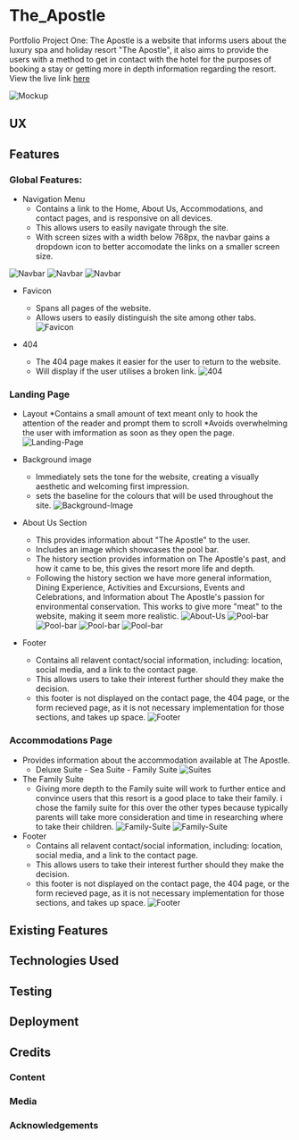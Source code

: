 # The_Apostle
Portfolio Project One:
The Apostle is a website that informs users about the luxury spa and holiday resort "The Apostle", it also aims to provide the users with a method to get in contact with the hotel for the purposes of booking a stay or getting more in depth information regarding the resort. View the live link [here](https://noahdr17.github.io/The_Apostle/)

![Mockup](docs/readme_media/mockup.jpg)

## UX

## Features
### Global Features: 
* Navigation Menu 
    * Contains a link to the Home, About Us, Accommodations, and contact pages, and is responsive on all devices.
    * This allows users to easily navigate through the site.
    * With screen sizes with a width below 768px, the navbar gains a dropdown icon to better accomodate the links on a smaller screen size.

![Navbar](docs/readme_media/navbar.jpg)
![Navbar](docs/readme_media/navbar-toggle.jpg)
![Navbar](docs/readme_media/navbar-dropdown.jpg)

* Favicon 
    * Spans all pages of the website.
    * Allows users to easily distinguish the site among other tabs.
![Favicon](docs/readme_media/favicon.jpg)

* 404 
    * The 404 page makes it easier for the user to return to the website.
    * Will display if the user utilises a broken link.
![404](docs/readme_media/404.jpg)

### Landing Page 
* Layout 
    *Contains a small amount of text meant only to hook the attention of the reader and prompt them to scroll
    *Avoids overwhelming the user with imformation as soon as they open the page.
![Landing-Page](docs/readme_media/home.jpg)

* Background image
    * Immediately sets the tone for the website, creating a visually aesthetic and welcoming first impression.
    * sets the baseline for the colours that will be used throughout the site.
![Background-Image](docs/readme_media/background.jpg)

* About Us Section
    * This provides information about "The Apostle" to the user.
    * Includes an image which showcases the pool bar.
    * The history section provides information on The Apostle's past, and how it came to be, this gives the resort more life and depth.
    * Following the history section we have more general information, Dining Experience, Activities and Excursions, Events and Celebrations, and Information about The Apostle's passion for environmental conservation. This works to give more "meat" to the website, making it seem more realistic.
![About-Us](docs/readme_media/about_us.jpg)
![Pool-bar](docs/readme_media/pool-bar.jpg)
![Pool-bar](docs/readme_media/history.jpg)
![Pool-bar](docs/readme_media/general-info.jpg)
![Pool-bar](docs/readme_media/environment.jpg)

    
* Footer 
    * Contains all relavent contact/social information, including: location, social media, and a link to the contact page.
    * This allows users to take their interest further should they make the decision.
    * this footer is not displayed on the contact page, the 404 page, or the form recieved page, as it is not necessary implementation for those sections, and takes up space.
![Footer](docs/readme_media/footer.jpg)

### Accommodations Page
* Provides information about the accommodation available at The Apostle.
    * Deluxe Suite - Sea Suite - Family Suite 
![Suites](docs/readme_media/suites.jpg)
* The Family Suite 
    * Giving more depth to the Family suite will work to further entice and convince users that this resort is a good place to take their family. i chose the family suite for this over the other types because typically parents will take more consideration and time in researching where to take their children.
![Family-Suite](docs/readme_media/family-suite.jpg)
![Family-Suite](docs/readme_media/decor-facilities.jpg)
* Footer 
    * Contains all relavent contact/social information, including: location, social media, and a link to the contact page.
    * This allows users to take their interest further should they make the decision.
    * this footer is not displayed on the contact page, the 404 page, or the form recieved page, as it is not necessary implementation for those sections, and takes up space.
![Footer](docs/readme_media/footer.jpg)
## Existing Features

## Technologies Used 

## Testing 

## Deployment

## Credits 

### Content 

### Media 

### Acknowledgements 